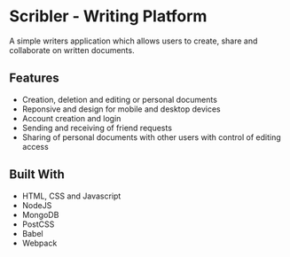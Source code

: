 # Scribler - Writing Platform

A simple writers application which allows users to create, share and collaborate on written documents.

## Features
- Creation, deletion and editing or personal documents 
- Reponsive and design for mobile and desktop devices
- Account creation and login
- Sending and receiving of friend requests
- Sharing of personal documents with other users with control of editing access 

## Built With 
* HTML, CSS and Javascript
* NodeJS 
* MongoDB
* PostCSS
* Babel
* Webpack
